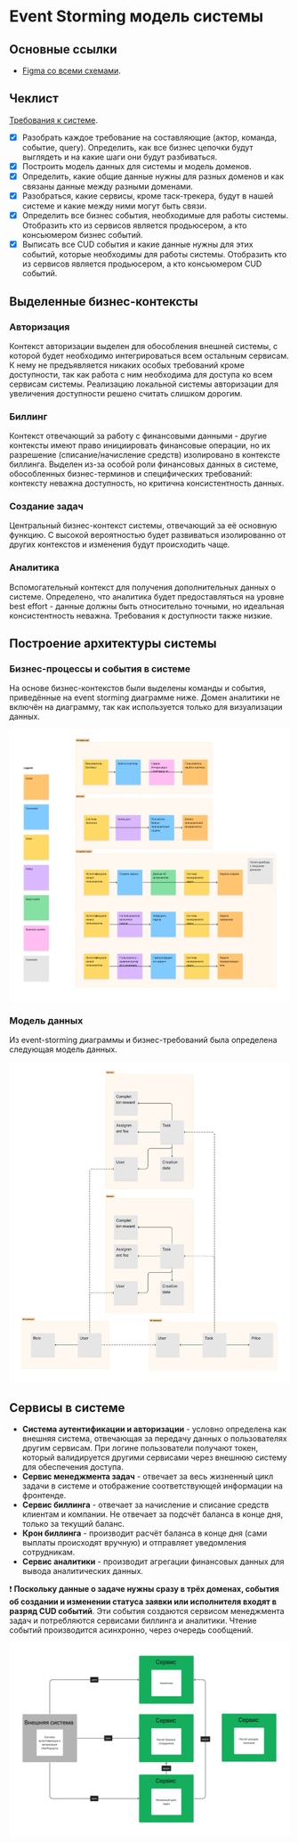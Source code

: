 # Event Storming модель системы

## Основные ссылки

* [Figma со всеми схемами](https://www.figma.com/file/iyS53SFu1kTM66hNlWnh5g/week-1?type=whiteboard&node-id=0%3A1&t=895KrVNeUdW1K3GW-1).

## Чеклист

[Требования к системе](requirements.md).

- [x] Разобрать каждое требование на составляющие (актор, команда, событие, query). Определить, как все бизнес цепочки будут выглядеть и на какие шаги они будут разбиваться.
- [x] Построить модель данных для системы и модель доменов.
- [x] Определить, какие общие данные нужны для разных доменов и как связаны данные между разными доменами.
- [x] Разобраться, какие сервисы, кроме таск-трекера, будут в нашей системе и какие между ними могут быть связи.
- [x] Определить все бизнес события, необходимые для работы системы. Отобразить кто из сервисов является продьюсером, а кто консьюмером бизнес событий.
- [x] Выписать все CUD события и какие данные нужны для этих событий, которые необходимы для работы системы. Отобразить кто из сервисов является продьюсером, а кто консьюмером CUD событий.

## Выделенные бизнес-контексты

### Авторизация

Контекст авторизации выделен для обособления внешней системы, с которой будет необходимо интегрироваться всем остальным сервисам.
К нему не предъявляется никаких особых требований кроме доступности, так как работа с ним необходима для доступа ко всем сервисам системы.
Реализацию локальной системы авторизации для увеличения доступности решено считать слишком дорогим.

### Биллинг

Контекст отвечающий за работу с финансовыми данными - другие контексты имеют право инициировать финансовые операции, но их разрешение (списание/начисление средств)
изолировано в контексте биллинга. Выделен из-за особой роли финансовых данных в системе, обособленных бизнес-терминов и специфических требований: контексту неважна доступность, но критична 
консистентность данных.

### Создание задач

Центральный бизнес-контекст системы, отвечающий за её основную функцию. С высокой вероятностью будет развиваться изолированно от других контекстов и изменения будут происходить чаще.

### Аналитика

Вспомогательный контекст для получения дополнительных данных о системе. Определено, что аналитика будет предоставляться на уровне best effort - данные должны быть относительно точными, но
идеальная консистентность неважна. Требования к доступности также низкие.

## Построение архитектуры системы 

### Бизнес-процессы и события в системе

На основе бизнес-контекстов были выделены команды и события, приведённые на event storming диаграмме ниже. 
Домен аналитики не включён на диаграмму, так как используется только для визуализации данных.

![event storming](images/event_storming.png)

### Модель данных

Из event-storming диаграммы и бизнес-требований была определена следующая модель данных.

![data model](images/data_model.png)

## Сервисы в системе

- **Система аутентификации и авторизации** - условно определена как внешняя система, отвечающая за передачу данных о пользователях другим сервисам.
                                             При логине пользователи получают токен, который валидируется другими сервисами через внешнюю систему для обеспечения доступа.
- **Сервис менеджмента задач** - отвечает за весь жизненный цикл задачи в системе и отображение соответствующей информации на фронтенде.
- **Сервис биллинга** - отвечает за начисление и списание средств клиентам и компании. Не отвечает за подсчёт баланса в конце дня, только за текущий баланс.
- **Крон биллинга** - производит расчёт баланса в конце дня (сами выплаты происходят вручную) и отправляет уведомления сотрудникам.
- **Сервис аналитики** - производит агрегации финансовых данных для вывода аналитических данных.

❗ **Поскольку данные о задаче нужны сразу в трёх доменах, события об создании и изменении статуса заявки или исполнителя входят в разряд CUD событий**.
Эти события создаются сервисом менеджмента задач и потребляются сервисами биллинга и аналитики. Чтение событий производится асинхронно, через очередь сообщений.

![system design](images/system_design.png)
